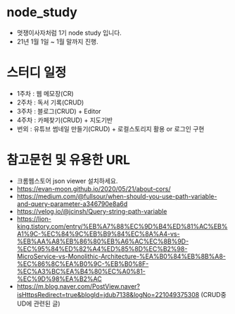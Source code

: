 # node_study
* 멋쟁이사자처럼 1기 node study 입니다.
* 21년 1월 1일 ~ 1월 말까지 진행.

# 스터디 일정
* 1주차 : 웹 메모장(CR)
* 2주차 : 독서 기록(CRUD)
* 3주차 : 블로그(CRUD) + Editor
* 4주차 : 카페찾기(CRUD) + 지도기반
* 번외 : 유튜브 썸네일 만들기(CRUD) + 로컬스토리지 활용 or 로그인 구현

# 참고문헌 및 유용한 URL
* 크롬웹스토어 json viewer 설치하세요.
* https://evan-moon.github.io/2020/05/21/about-cors/
* https://medium.com/@fullsour/when-should-you-use-path-variable-and-query-parameter-a346790e8a6d
* https://velog.io/@jcinsh/Query-string-path-variable
* https://lion-king.tistory.com/entry/%EB%A7%88%EC%9D%B4%ED%81%AC%EB%A1%9C-%EC%84%9C%EB%B9%84%EC%8A%A4-vs-%EB%AA%A8%EB%86%80%EB%A6%AC%EC%8B%9D-%EC%95%84%ED%82%A4%ED%85%8D%EC%B2%98-MicroService-vs-Monolithic-Architecture-%EA%B0%84%EB%8B%A8-%EC%86%8C%EA%B0%9C-%EB%B0%8F-%EC%A3%BC%EA%B4%80%EC%A0%81-%EC%9D%98%EA%B2%AC
* https://m.blog.naver.com/PostView.naver?isHttpsRedirect=true&blogId=jdub7138&logNo=221049375308 (CRUD중 UD에 관련된 글)